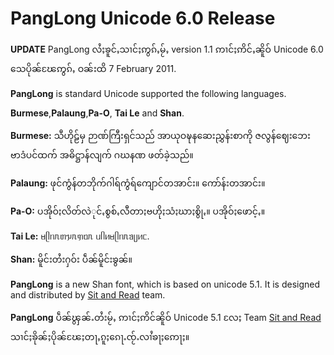 # PangLong Unicode 6.0 Release #
**UPDATE** PangLong လႆႈၶူင်ႇသၢင်ႈဢွၵ်ႇမႂ်ႇ version 1.1 ဢၢင်ႈဢိင်ႇၼိူဝ် Unicode 6.0 သေပိုၼ်ၽႄဢွၵ်ႇ ဝၼ်းထိ 7 February 2011.

**PangLong** is standard Unicode supported the following languages.

**Burmese**,**Palaung**,**Pa-O**, **Tai Le** and **Shan**.

**Burmese:** သီဟိုဠ်မှ ဉာဏ်ကြီးရှင်သည် အာယုဝဍ္ဎနဆေးညွှန်းစာကို ဇလွန်ဈေးဘေး ဗာဒံပင်ထက် အဓိဋ္ဌာန်လျက် ဂဃနဏ ဖတ်ခဲ့သည်။

**Palaung:** ဖုင်ကွံန်တဘိုက်ဂါရ်ကွံရ်ကျောင်တအာင်း။ ကော်န်းတအာင်း။

**Pa-O:** ပအိုဝ်ႏလိတ်လဲုင်ꩻစွစ်ꩻလီတာႏဗဟိုႏသံႏဃာႏစွိုꩻ။ ပအိုဝ်ႏ​ဖောင့်ꩻ။

**Tai Le:** ᥛᥫᥒᥰᥖᥭᥰᥞᥝᥰ ᥙᥥᥢᥛᥫᥒᥰᥑᥩᥢᥴ.

**Shan:** မိူင်းတႆးႁဝ်း ပဵၼ်မိူင်းၶွၼ်။



**PangLong** is a new Shan font, which is based on unicode 5.1. It is designed and distributed by [Sit and Read](http://www.sitandread.com) team.

**PangLong** ပဵၼ်ၾွၼ်ႉတႆးမႂ်ႇ ဢၢင်ႈဢိင်ၼိူဝ် Unicode 5.1 လႄႈ Team [Sit and Read](http://www.sitandread.com) သၢင်ႈၶိုၼ်ႈပိုၼ်ၽႄႈတႃႇၵူႈၵေႃႉၸႂ်ႉလၢႆၶႃႈဢေႃႈ။